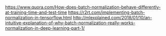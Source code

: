 https://www.quora.com/How-does-batch-normalization-behave-differently-at-training-time-and-test-time
https://r2rt.com/implementing-batch-normalization-in-tensorflow.html
http://mlexplained.com/2018/01/10/an-intuitive-explanation-of-why-batch-normalization-really-works-normalization-in-deep-learning-part-1/